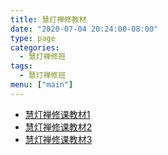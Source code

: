 ```yaml
---
title: 慧灯禅修教材
date: "2020-07-04 20:24:00-08:00"
type: page
categories:
  - 慧灯禅修班
tags:
  - 慧灯禅修班
menu: ["main"]
---
```


- [慧灯禅修课教材1](https://hdvblob.blob.core.windows.net/hdv/f/Z00092_HuiDengChanXiuKeJiaoCaiYipdf.pdf)
- [慧灯禅修课教材2](https://hdvblob.blob.core.windows.net/hdv/f/Z00102_HuiDengChanXiuKeJiaoCaiErpdf.pdf)
- [慧灯禅修课教材3](https://hdvblob.blob.core.windows.net/hdv/f/Z00112_HuiDengChanXiuKeJiaoCaiSanpdf.pdf)
